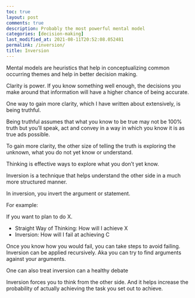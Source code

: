 ```yaml
---
toc: true
layout: post
comments: true
description: Probably the most powerful mental model
categories: [decision-making]
last_modified_at: 2021-08-11T20:52:08.052481
permalink: /inversion/
title: Inversion
---
```

Mental models are heuristics that help in conceptualizing common occurring themes and help in better decision making.

Clarity is power. If you know something well enough, the decisions you make around that information will have a higher chance of being accurate.

One way to gain more clarity, which I have written about extensively, is being truthful.

Being truthful assumes that what you know to be true may not be 100% truth but you’ll speak, act and convey in a way in which you know it is as true ads possible.

To gain more clarity, the other size of telling the truth is exploring the unknown, what you do not yet know or understand.

Thinking is effective ways to explore what you don’t yet know.

Inversion is a technique that helps understand the other side in a much more structured manner.

In inversion, you invert the argument or statement.

For example: 

If you want to plan to do X. 
- Straight Way of Thinking: How will I achieve X
- Inversion: How will I fail at achieving C

Once you know how you would fail, you can take steps to avoid failing. Inversion can be applied recursively. Aka you can try to find arguments against your arguments.

One can also treat inversion can a healthy debate

Inversion forces you to think from the other side. And it helps increase the probability of actually achieving the task you set out to achieve.
